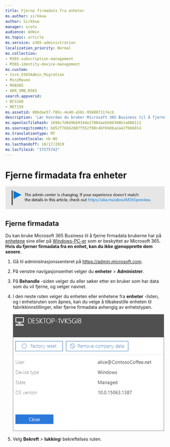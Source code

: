 ```yaml
---
title: Fjerne firmadata fra enheter
ms.author: sirkkuw
author: Sirkkuw
manager: scotv
audience: Admin
ms.topic: article
ms.service: o365-administration
localization_priority: Normal
ms.collection:
- M365-subscription-management
- M365-identity-device-management
ms.custom:
- Core_O365Admin_Migration
- MiniMaven
- MSB365
- OKR_SMB_M365
search.appverid:
- BCS160
- MET150
ms.assetid: 80bdae57-f8bc-4e40-a58c-956007117ecb
description: 'Lær hvordan du bruker Microsoft 365 Business til å fjerne firmadata fra bruker enheter eller Windows-PCer. '
ms.openlocfilehash: 169bc7d849bb934de2788daebb90308b1a086111
ms.sourcegitcommit: bd52f7b662887f552f90c46f69d6a2a42fb66914
ms.translationtype: MT
ms.contentlocale: nb-NO
ms.lasthandoff: 10/17/2019
ms.locfileid: "37575742"
---
```

# <a name="remove-company-data-from-devices"></a>Fjerne firmadata fra enheter

[![Label å fortelle deg at Administrasjonssenteret er i endring, og du kan finne mer informasjon på aka.ms/aboutM365preview.](media/m365admincenterchanging.png)](https://docs.microsoft.com/office365/admin/microsoft-365-admin-center-preview)

## <a name="remove-company-data"></a>Fjerne firmadata

Du kan bruke Microsoft 365 Business til å fjerne firmadata brukerne har på [enhetene](app-protection-settings-for-android-and-ios.md) sine eller på [Windows-PC-er](protection-settings-for-windows-10-devices.md) som er beskyttet av Microsoft 365. **Hvis du fjerner firmadata fra en enhet, kan du ikke gjenopprette dem senere**. 
  
1. Gå til administrasjonssenteret på <a href="https://go.microsoft.com/fwlink/p/?linkid=837890" target="_blank">https://admin.microsoft.com</a>.
    
2. På venstre navigasjonsenhet velger du **enheter** \> **Administrer**.  
  
3. På **Behandle** -siden velger du eller søker etter en bruker som har data som du vil fjerne, og velger navnet. 
    
4. I den neste ruten velger du enheten eller enhetene fra **enheter** -listen, og i enhetsruten som åpnes, kan du velge å tilbakestille enheten til fabrikkinnstillinger, eller fjerne firmadata avhengig av enhetstypen. 
    
    ![On the remove comapany data pane, select the device from which you want to remove the data.](media/resetorremove.png)
  
5. Velg **Bekreft** \> **lukking**i bekreftelses ruten.
    


